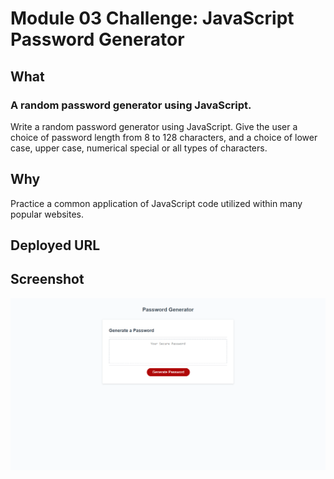 # Module 03 Challenge: JavaScript Password Generator

## What
### A random password generator using JavaScript. 
Write a random password generator using JavaScript. Give the user a choice of password length from 8 to 128 characters, and a choice of lower case, upper case, numerical special or all types of characters.


## Why
Practice a common application of JavaScript code utilized within many popular websites.


## Deployed URL



## Screenshot
<img src= "./assets/module-03-screenshot.png" width="650">



